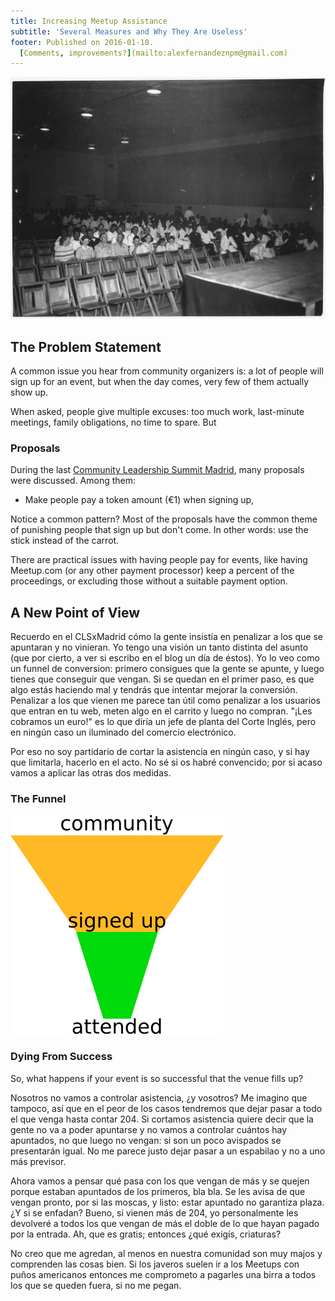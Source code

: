 ```yaml
---
title: Increasing Meetup Assistance
subtitle: 'Several Measures and Why They Are Useless'
footer: Published on 2016-01-10.
  [Comments, improvements?](mailto:alexfernandeznpm@gmail.com)
---
```


![Picture credit: [Department of Navy, USA](https://commons.wikimedia.org/wiki/File:Photograph_with_caption_%22View_of_Attendance_at_a_Movie_in_Permanent_Recreation_Building,%22_U.S._Naval_Ammunition..._-_NARA_-_283490.jpg)](pics/attendance.jpg "View of Attendance at a Movie in Permanent Recreation Building")

## The Problem Statement

A common issue you hear from community organizers is:
a lot of people will sign up for an event,
but when the day comes, very few of them actually show up.

When asked, people give multiple excuses:
too much work, last-minute meetings, family obligations, no time to spare.
But 

### Proposals

During the last [Community Leadership Summit Madrid](http://clsxmadrid.es/index.en.html),
many proposals were discussed.
Among them:

* Make people pay a token amount (€1) when signing up, 

Notice a common pattern?
Most of the proposals have the common theme of punishing people that sign up but don't come.
In other words: use the stick instead of the carrot.

There are practical issues with having people pay for events,
like having Meetup.com (or any other payment processor) keep a percent of the proceedings,
or excluding those without a suitable payment option.

## A New Point of View

Recuerdo en el CLSxMadrid cómo la gente insistía en penalizar a los que se apuntaran y no vinieran. Yo tengo una visión un tanto distinta del asunto (que por cierto, a ver si escribo en el blog un día de éstos). Yo lo veo como un funnel de conversion: primero consigues que la gente se apunte, y luego tienes que conseguir que vengan. Si se quedan en el primer paso, es que algo estás haciendo mal y tendrás que intentar mejorar la conversión. Penalizar a los que vienen me parece tan útil como penalizar a los usuarios que entran en tu web, meten algo en el carrito y luego no compran. "¡Les cobramos un euro!" es lo que diría un jefe de planta del Corte Inglés, pero en ningún caso un iluminado del comercio electrónico.

Por eso no soy partidario de cortar la asistencia en ningún caso, y si hay que limitarla, hacerlo en el acto. No sé si os habré convencido; por si acaso vamos a aplicar las otras dos medidas.

### The Funnel

![Attendance Funnel](pics/funnel.png "Funnel for attendance, a lot sign up, a few attend")


### Dying From Success

So, what happens if your event is so successful that the venue fills up?

Nosotros no vamos a controlar asistencia, ¿y vosotros? Me imagino que tampoco, así que en el peor de los casos tendremos que dejar pasar a todo el que venga hasta contar 204. Si cortamos asistencia quiere decir que la gente no va a poder apuntarse y no vamos a controlar cuántos hay apuntados, no que luego no vengan: si son un poco avispados se presentarán igual. No me parece justo dejar pasar a un espabilao y no a uno más previsor.

Ahora vamos a pensar qué pasa con los que vengan de más y se quejen porque estaban apuntados de los primeros, bla bla. Se les avisa de que vengan pronto, por si las moscas, y listo: estar apuntado no garantiza plaza. ¿Y si se enfadan? Bueno, si vienen más de 204, yo personalmente les devolveré a todos los que vengan de más el doble de lo que hayan pagado por la entrada. Ah, que es gratis; entonces ¿qué exigís, criaturas?

No creo que me agredan, al menos en nuestra comunidad son muy majos y comprenden las cosas bien. Si los javeros suelen ir a los Meetups con puños americanos entonces me comprometo a pagarles una birra a todos los que se queden fuera, si no me pegan.

